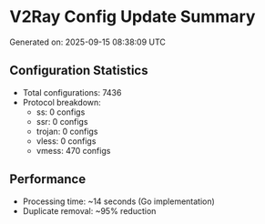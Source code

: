 # V2Ray Config Update Summary
Generated on: 2025-09-15 08:38:09 UTC

## Configuration Statistics
- Total configurations: 7436
- Protocol breakdown:
  - ss: 0 configs
  - ssr: 0 configs
  - trojan: 0 configs
  - vless: 0 configs
  - vmess: 470 configs

## Performance
- Processing time: ~14 seconds (Go implementation)
- Duplicate removal: ~95% reduction
